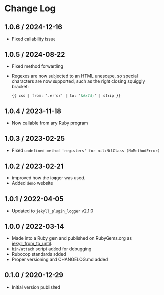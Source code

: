 # Change Log

## 1.0.6 / 2024-12-16

* Fixed callability issue


## 1.0.5 / 2024-08-22

* Fixed method forwarding
* Regexes are now subjected to an HTML unescape, so special characters are now supported,
  such as the right closing squiggly bracket:

   ```html
   {{ css | from: '.error' | to: '&#x7d;' | strip }}
   ```


## 1.0.4 / 2023-11-18

* Now callable from any Ruby program


## 1.0.3 / 2023-02-25

* Fixed `undefined method 'registers' for nil:NilClass (NoMethodError)`


## 1.0.2 / 2023-02-21

* Improved how the logger was used.
* Added `demo` website


## 1.0.1 / 2022-04-05

* Updated to `jekyll_plugin_logger` v2.1.0


## 1.0.0 / 2022-03-14

* Made into a Ruby gem and published on RubyGems.org as [jekyll_from_to_until](https://rubygems.org/gems/jekyll_from_to_until).
* `bin/attach` script added for debugging
* Rubocop standards added
* Proper versioning and CHANGELOG.md added


## 0.1.0 / 2020-12-29

* Initial version published
